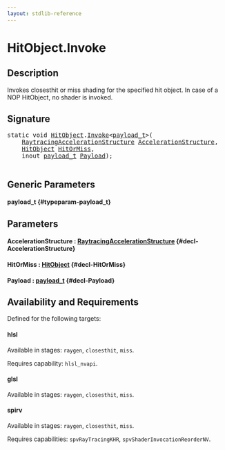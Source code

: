 ```yaml
---
layout: stdlib-reference
---
```


# HitObject\.Invoke

## Description

Invokes closesthit or miss shading for the specified hit object. In case of a NOP HitObject, no
shader is invoked.




## Signature 

<pre>
<span class='code_keyword'>static</span> <span class="code_keyword">void</span> <a href="/stdlib-reference/types/HitObject/index" class="code_type">HitObject</a>.<a href="/stdlib-reference/types/HitObject/Invoke">Invoke</a>&lt;<a href="/stdlib-reference/types/HitObject/Invoke#typeparam-payload_t" class="code_type">payload_t</a>&gt;(
    <a href="/stdlib-reference/types/RaytracingAccelerationStructure/index" class="code_type">RaytracingAccelerationStructure</a> <a href="/stdlib-reference/types/HitObject/Invoke#decl-AccelerationStructure" class="code_param">AccelerationStructure</a>,
    <a href="/stdlib-reference/types/HitObject/index" class="code_type">HitObject</a> <a href="/stdlib-reference/types/HitObject/Invoke#decl-HitOrMiss" class="code_param">HitOrMiss</a>,
    <span class="code_keyword">inout</span> <a href="/stdlib-reference/types/HitObject/Invoke#typeparam-payload_t" class="code_type">payload_t</a> <a href="/stdlib-reference/types/HitObject/Invoke#decl-Payload" class="code_param">Payload</a>);

</pre>

## Generic Parameters

#### payload\_t {#typeparam-payload_t}

## Parameters

#### AccelerationStructure  : [RaytracingAccelerationStructure](/stdlib-reference/types/RaytracingAccelerationStructure/index) {#decl-AccelerationStructure}
#### HitOrMiss  : [HitObject](/stdlib-reference/types/HitObject/index) {#decl-HitOrMiss}
#### Payload  : [payload\_t](/stdlib-reference/types/HitObject/Invoke#typeparam-payload_t) {#decl-Payload}

## Availability and Requirements

Defined for the following targets:

#### hlsl
Available in stages: `raygen`, `closesthit`, `miss`.

Requires capability: `hlsl_nvapi`.
#### glsl
Available in stages: `raygen`, `closesthit`, `miss`.

#### spirv
Available in stages: `raygen`, `closesthit`, `miss`.

Requires capabilities: `spvRayTracingKHR`, `spvShaderInvocationReorderNV`.


